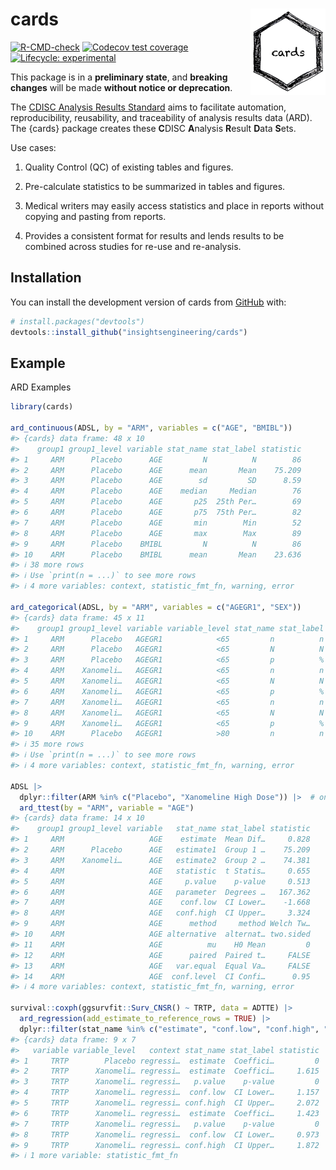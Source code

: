 
<!-- README.md is generated from README.Rmd. Please edit that file -->

# cards <a href="https://insightsengineering.github.io/cards/"><img src="man/figures/logo.png" align="right" height="138" alt="cards website" /></a>

<!-- badges: start -->

[![R-CMD-check](https://github.com/insightsengineering/cards/actions/workflows/R-CMD-check.yaml/badge.svg)](https://github.com/insightsengineering/cards/actions/workflows/R-CMD-check.yaml)
[![Codecov test
coverage](https://codecov.io/gh/insightsengineering/cards/branch/main/graph/badge.svg)](https://app.codecov.io/gh/insightsengineering/cards?branch=main)
[![Lifecycle:
experimental](https://img.shields.io/badge/lifecycle-experimental-orange.svg)](https://lifecycle.r-lib.org/articles/stages.html#experimental)
<!-- badges: end -->

This package is in a **preliminary state**, and **breaking changes**
will be made **without notice or deprecation**.

The [CDISC Analysis Results
Standard](https://www.cdisc.org/standards/foundational/analysis-results-standards)
aims to facilitate automation, reproducibility, reusability, and
traceability of analysis results data (ARD). The {cards} package creates
these **C**DISC **A**nalysis **R**esult **D**ata **S**ets.

Use cases:

1.  Quality Control (QC) of existing tables and figures.

2.  Pre-calculate statistics to be summarized in tables and figures.

3.  Medical writers may easily access statistics and place in reports
    without copying and pasting from reports.

4.  Provides a consistent format for results and lends results to be
    combined across studies for re-use and re-analysis.

## Installation

You can install the development version of cards from
[GitHub](https://github.com/) with:

``` r
# install.packages("devtools")
devtools::install_github("insightsengineering/cards")
```

## Example

ARD Examples

``` r
library(cards)

ard_continuous(ADSL, by = "ARM", variables = c("AGE", "BMIBL"))
#> {cards} data frame: 48 x 10
#>    group1 group1_level variable stat_name stat_label statistic
#> 1     ARM      Placebo      AGE         N          N        86
#> 2     ARM      Placebo      AGE      mean       Mean    75.209
#> 3     ARM      Placebo      AGE        sd         SD      8.59
#> 4     ARM      Placebo      AGE    median     Median        76
#> 5     ARM      Placebo      AGE       p25  25th Per…        69
#> 6     ARM      Placebo      AGE       p75  75th Per…        82
#> 7     ARM      Placebo      AGE       min        Min        52
#> 8     ARM      Placebo      AGE       max        Max        89
#> 9     ARM      Placebo    BMIBL         N          N        86
#> 10    ARM      Placebo    BMIBL      mean       Mean    23.636
#> ℹ 38 more rows
#> ℹ Use `print(n = ...)` to see more rows
#> ℹ 4 more variables: context, statistic_fmt_fn, warning, error

ard_categorical(ADSL, by = "ARM", variables = c("AGEGR1", "SEX"))
#> {cards} data frame: 45 x 11
#>    group1 group1_level variable variable_level stat_name stat_label statistic
#> 1     ARM      Placebo   AGEGR1            <65         n          n        14
#> 2     ARM      Placebo   AGEGR1            <65         N          N        86
#> 3     ARM      Placebo   AGEGR1            <65         p          %     0.163
#> 4     ARM    Xanomeli…   AGEGR1            <65         n          n        11
#> 5     ARM    Xanomeli…   AGEGR1            <65         N          N        84
#> 6     ARM    Xanomeli…   AGEGR1            <65         p          %     0.131
#> 7     ARM    Xanomeli…   AGEGR1            <65         n          n         8
#> 8     ARM    Xanomeli…   AGEGR1            <65         N          N        84
#> 9     ARM    Xanomeli…   AGEGR1            <65         p          %     0.095
#> 10    ARM      Placebo   AGEGR1            >80         n          n        30
#> ℹ 35 more rows
#> ℹ Use `print(n = ...)` to see more rows
#> ℹ 4 more variables: context, statistic_fmt_fn, warning, error

ADSL |>
  dplyr::filter(ARM %in% c("Placebo", "Xanomeline High Dose")) |>  # only only two groups for a t-test
  ard_ttest(by = "ARM", variable = "AGE")
#> {cards} data frame: 14 x 10
#>    group1 group1_level variable   stat_name stat_label statistic
#> 1     ARM                   AGE    estimate  Mean Dif…     0.828
#> 2     ARM      Placebo      AGE   estimate1  Group 1 …    75.209
#> 3     ARM    Xanomeli…      AGE   estimate2  Group 2 …    74.381
#> 4     ARM                   AGE   statistic  t Statis…     0.655
#> 5     ARM                   AGE     p.value    p-value     0.513
#> 6     ARM                   AGE   parameter  Degrees …   167.362
#> 7     ARM                   AGE    conf.low  CI Lower…    -1.668
#> 8     ARM                   AGE   conf.high  CI Upper…     3.324
#> 9     ARM                   AGE      method     method Welch Tw…
#> 10    ARM                   AGE alternative  alternat… two.sided
#> 11    ARM                   AGE          mu    H0 Mean         0
#> 12    ARM                   AGE      paired  Paired t…     FALSE
#> 13    ARM                   AGE   var.equal  Equal Va…     FALSE
#> 14    ARM                   AGE  conf.level  CI Confi…      0.95
#> ℹ 4 more variables: context, statistic_fmt_fn, warning, error

survival::coxph(ggsurvfit::Surv_CNSR() ~ TRTP, data = ADTTE) |>
  ard_regression(add_estimate_to_reference_rows = TRUE) |> 
  dplyr::filter(stat_name %in% c("estimate", "conf.low", "conf.high", "p.value"))
#> {cards} data frame: 9 x 7
#>   variable variable_level   context stat_name stat_label statistic
#> 1     TRTP        Placebo regressi…  estimate  Coeffici…         0
#> 2     TRTP      Xanomeli… regressi…  estimate  Coeffici…     1.615
#> 3     TRTP      Xanomeli… regressi…   p.value    p-value         0
#> 4     TRTP      Xanomeli… regressi…  conf.low  CI Lower…     1.157
#> 5     TRTP      Xanomeli… regressi… conf.high  CI Upper…     2.072
#> 6     TRTP      Xanomeli… regressi…  estimate  Coeffici…     1.423
#> 7     TRTP      Xanomeli… regressi…   p.value    p-value         0
#> 8     TRTP      Xanomeli… regressi…  conf.low  CI Lower…     0.973
#> 9     TRTP      Xanomeli… regressi… conf.high  CI Upper…     1.872
#> ℹ 1 more variable: statistic_fmt_fn
```
